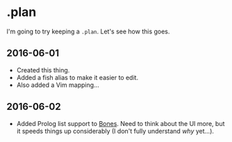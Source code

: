 .plan
=====

I'm going to try keeping a `.plan`.  Let's see how this goes.

[Bones]: http://bitbucket.org/sjl/bones

## 2016-06-01

* Created this thing.
* Added a fish alias to make it easier to edit.
* Also added a Vim mapping...

## 2016-06-02

* Added Prolog list support to [Bones][].  Need to think about the UI more, but
  it speeds things up considerably (I don't fully understand *why* yet...).



